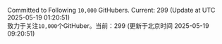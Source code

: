 Committed to Following `10,000` GitHubers. Current: <!-- FOLLOWING_COUNT -->299<!-- FOLLOWING_COUNT --> (Update at UTC <!-- LAST_UPDATED -->2025-05-19 01:20:51<!-- LAST_UPDATED -->)<br>
致力于关注`10,000`个GitHuber。当前：<!-- FOLLOWING_COUNT -->299<!-- FOLLOWING_COUNT --> (更新于北京时间 <!-- LAST_UPDATED_CST -->2025-05-19 09:20:51<!-- LAST_UPDATED_CST -->)
